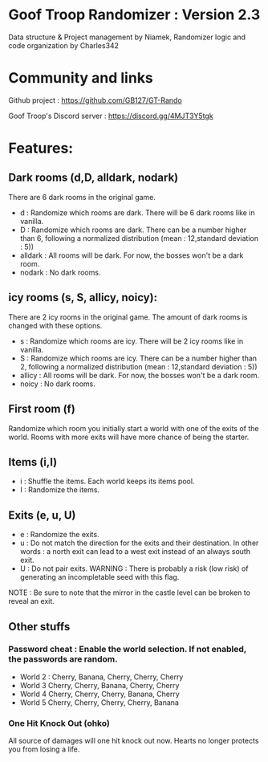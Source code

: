 # Goof Troop Randomizer : Version 2.3
Data structure & Project management by Niamek, 
Randomizer logic and code organization by Charles342
# Community and links
Github project : https://github.com/GB127/GT-Rando

Goof Troop's Discord server : https://discord.gg/4MJT3Y5tgk

# Features:
## Dark rooms (d,D, alldark, nodark)
There are 6 dark rooms in the original game.
- d : Randomize which rooms are dark. There will be 6 dark rooms like in vanilla.
- D : Randomize which rooms are dark. There can be a number higher than 6, following a normalized distribution (mean : 12,standard deviation : 5))
- alldark : All rooms will be dark. For now, the bosses won't be a dark room.
- nodark : No dark rooms.
## icy rooms (s, S, allicy, noicy):
There are 2 icy rooms in the original game. The amount of dark rooms is changed with these options.
- s : Randomize which rooms are icy. There will be 2 icy rooms like in vanilla.
- S : Randomize which rooms are icy. There can be a number higher than 2, following a normalized distribution (mean : 12,standard deviation : 5))
- allicy : All rooms will be dark. For now, the bosses won't be a dark room.
- noicy : No dark rooms.
## First room (f)
Randomize which room you initially start a world with one of the exits of the world. Rooms with more exits will have more chance of being the starter.

## Items (i,I)
- i : Shuffle the items. Each world keeps its items pool.
- I : Randomize the items.

## Exits (e, u, U)
- e : Randomize the exits.
- u : Do not match the direction for the exits and their destination. In other words : a north exit can lead to a west exit instead of an always south exit.
- U : Do not pair exits. WARNING : There is probably a risk (low risk) of generating an incompletable seed with this flag.

NOTE : Be sure to note that the mirror in the castle level can be broken to reveal an exit.

## Other stuffs
### Password cheat : Enable the world selection. If not enabled, the passwords are random.
- World 2 : Cherry, Banana, Cherry, Cherry, Cherry
- World 3 Cherry, Cherry, Banana, Cherry, Cherry
- World 4 Cherry, Cherry, Cherry, Banana, Cherry
- World 5 Cherry, Cherry, Cherry, Cherry, Banana
### One Hit Knock Out (ohko)
All source of damages will one hit knock out now. Hearts no longer protects you from losing a life.
